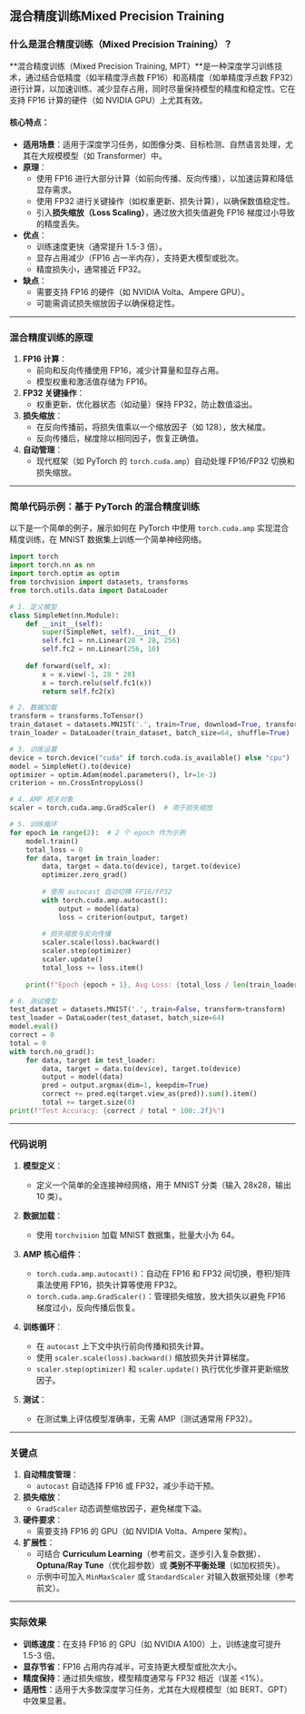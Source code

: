 ## 混合精度训练Mixed Precision Training
### 什么是混合精度训练（Mixed Precision Training）？

**混合精度训练（Mixed Precision Training, MPT）**是一种深度学习训练技术，通过结合低精度（如半精度浮点数 FP16）和高精度（如单精度浮点数 FP32）进行计算，以加速训练、减少显存占用，同时尽量保持模型的精度和稳定性。它在支持 FP16 计算的硬件（如 NVIDIA GPU）上尤其有效。

#### 核心特点：
- **适用场景**：适用于深度学习任务，如图像分类、目标检测、自然语言处理，尤其在大规模模型（如 Transformer）中。
- **原理**：
  - 使用 FP16 进行大部分计算（如前向传播、反向传播），以加速运算和降低显存需求。
  - 使用 FP32 进行关键操作（如权重更新、损失计算），以确保数值稳定性。
  - 引入**损失缩放（Loss Scaling）**，通过放大损失值避免 FP16 梯度过小导致的精度丢失。
- **优点**：
  - 训练速度更快（通常提升 1.5-3 倍）。
  - 显存占用减少（FP16 占一半内存），支持更大模型或批次。
  - 精度损失小，通常接近 FP32。
- **缺点**：
  - 需要支持 FP16 的硬件（如 NVIDIA Volta、Ampere GPU）。
  - 可能需调试损失缩放因子以确保稳定性。

---

### 混合精度训练的原理

1. **FP16 计算**：
   - 前向和反向传播使用 FP16，减少计算量和显存占用。
   - 模型权重和激活值存储为 FP16。
2. **FP32 关键操作**：
   - 权重更新、优化器状态（如动量）保持 FP32，防止数值溢出。
3. **损失缩放**：
   - 在反向传播前，将损失值乘以一个缩放因子（如 128），放大梯度。
   - 反向传播后，梯度除以相同因子，恢复正确值。
4. **自动管理**：
   - 现代框架（如 PyTorch 的 `torch.cuda.amp`）自动处理 FP16/FP32 切换和损失缩放。

---

### 简单代码示例：基于 PyTorch 的混合精度训练

以下是一个简单的例子，展示如何在 PyTorch 中使用 `torch.cuda.amp` 实现混合精度训练，在 MNIST 数据集上训练一个简单神经网络。

```python
import torch
import torch.nn as nn
import torch.optim as optim
from torchvision import datasets, transforms
from torch.utils.data import DataLoader

# 1. 定义模型
class SimpleNet(nn.Module):
    def __init__(self):
        super(SimpleNet, self).__init__()
        self.fc1 = nn.Linear(28 * 28, 256)
        self.fc2 = nn.Linear(256, 10)
    
    def forward(self, x):
        x = x.view(-1, 28 * 28)
        x = torch.relu(self.fc1(x))
        return self.fc2(x)

# 2. 数据加载
transform = transforms.ToTensor()
train_dataset = datasets.MNIST('.', train=True, download=True, transform=transform)
train_loader = DataLoader(train_dataset, batch_size=64, shuffle=True)

# 3. 训练设置
device = torch.device("cuda" if torch.cuda.is_available() else "cpu")
model = SimpleNet().to(device)
optimizer = optim.Adam(model.parameters(), lr=1e-3)
criterion = nn.CrossEntropyLoss()

# 4. AMP 相关对象
scaler = torch.cuda.amp.GradScaler()  # 用于损失缩放

# 5. 训练循环
for epoch in range(2):  # 2 个 epoch 作为示例
    model.train()
    total_loss = 0
    for data, target in train_loader:
        data, target = data.to(device), target.to(device)
        optimizer.zero_grad()
        
        # 使用 autocast 自动切换 FP16/FP32
        with torch.cuda.amp.autocast():
            output = model(data)
            loss = criterion(output, target)
        
        # 损失缩放与反向传播
        scaler.scale(loss).backward()
        scaler.step(optimizer)
        scaler.update()
        total_loss += loss.item()
    
    print(f"Epoch {epoch + 1}, Avg Loss: {total_loss / len(train_loader):.6f}")

# 6. 测试模型
test_dataset = datasets.MNIST('.', train=False, transform=transform)
test_loader = DataLoader(test_dataset, batch_size=64)
model.eval()
correct = 0
total = 0
with torch.no_grad():
    for data, target in test_loader:
        data, target = data.to(device), target.to(device)
        output = model(data)
        pred = output.argmax(dim=1, keepdim=True)
        correct += pred.eq(target.view_as(pred)).sum().item()
        total += target.size(0)
print(f"Test Accuracy: {correct / total * 100:.2f}%")
```

---

### 代码说明

1. **模型定义**：
   - 定义一个简单的全连接神经网络，用于 MNIST 分类（输入 28x28，输出 10 类）。

2. **数据加载**：
   - 使用 `torchvision` 加载 MNIST 数据集，批量大小为 64。

3. **AMP 核心组件**：
   - `torch.cuda.amp.autocast()`：自动在 FP16 和 FP32 间切换，卷积/矩阵乘法使用 FP16，损失计算等使用 FP32。
   - `torch.cuda.amp.GradScaler()`：管理损失缩放，放大损失以避免 FP16 梯度过小，反向传播后恢复。

4. **训练循环**：
   - 在 `autocast` 上下文中执行前向传播和损失计算。
   - 使用 `scaler.scale(loss).backward()` 缩放损失并计算梯度。
   - `scaler.step(optimizer)` 和 `scaler.update()` 执行优化步骤并更新缩放因子。

5. **测试**：
   - 在测试集上评估模型准确率，无需 AMP（测试通常用 FP32）。

---

### 关键点

1. **自动精度管理**：
   - `autocast` 自动选择 FP16 或 FP32，减少手动干预。
2. **损失缩放**：
   - `GradScaler` 动态调整缩放因子，避免梯度下溢。
3. **硬件要求**：
   - 需要支持 FP16 的 GPU（如 NVIDIA Volta、Ampere 架构）。
4. **扩展性**：
   - 可结合 **Curriculum Learning**（参考前文，逐步引入复杂数据）、**Optuna/Ray Tune**（优化超参数）或 **类别不平衡处理**（如加权损失）。
   - 示例中可加入 `MinMaxScaler` 或 `StandardScaler` 对输入数据预处理（参考前文）。

---

### 实际效果

- **训练速度**：在支持 FP16 的 GPU（如 NVIDIA A100）上，训练速度可提升 1.5-3 倍。
- **显存节省**：FP16 占用内存减半，可支持更大模型或批次大小。
- **精度保持**：通过损失缩放，模型精度通常与 FP32 相近（误差 <1%）。
- **适用性**：适用于大多数深度学习任务，尤其在大规模模型（如 BERT、GPT）中效果显著。

